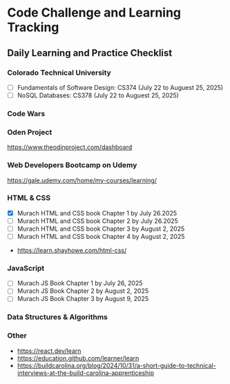 # Code Challenge and Learning Tracking

## Daily Learning and Practice Checklist

### Colorado Technical University
- [ ] Fundamentals of Software Design: CS374 (July 22 to Auguest 25, 2025)
- [ ] NoSQL Databases: CS378  (July 22 to Auguest 25, 2025)
  
### Code Wars

### Oden Project
https://www.theodinproject.com/dashboard

### Web Developers Bootcamp on Udemy
https://gale.udemy.com/home/my-courses/learning/

### HTML & CSS
- [x] Murach HTML and CSS book Chapter 1 by July 26.2025
- [ ] Murach HTML and CSS book Chapter 2 by July 26.2025
- [ ] Murach HTML and CSS book Chapter 3 by August 2, 2025
- [ ] Murach HTML and CSS book Chapter 4 by August 2, 2025
- https://learn.shayhowe.com/html-css/

### JavaScript
- [ ] Murach JS Book Chapter 1 by July 26, 2025
- [ ] Murach JS Book Chapter 2 by August 2, 2025
- [ ] Murach JS Book Chapter 3 by August 9, 2025

### Data Structures & Algorithms


### Other
- https://react.dev/learn
- https://education.github.com/learner/learn
- https://buildcarolina.org/blog/2024/10/31/a-short-guide-to-technical-interviews-at-the-build-carolina-apprenticeship


